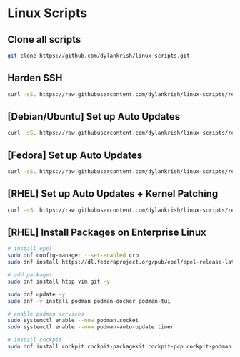 # Linux Scripts

## Clone all scripts
```bash
git clone https://github.com/dylankrish/linux-scripts.git
```

## Harden SSH
```bash
curl -sSL https://raw.githubusercontent.com/dylankrish/linux-scripts/refs/heads/main/ssh-harden.sh | bash
```

## [Debian/Ubuntu] Set up Auto Updates
```bash
curl -sSL https://raw.githubusercontent.com/dylankrish/linux-scripts/refs/heads/main/debian-autoupdate.sh | sudo bash
```

## [Fedora] Set up Auto Updates
```bash
curl -sSL https://raw.githubusercontent.com/dylankrish/linux-scripts/refs/heads/main/fedora-autoupdate.sh | sudo bash
```

## [RHEL] Set up Auto Updates + Kernel Patching
```bash
curl -sSL https://raw.githubusercontent.com/dylankrish/linux-scripts/refs/heads/main/el-autoupdate.sh | sudo bash
```

## [RHEL] Install Packages on Enterprise Linux
```bash
# install epel
sudo dnf config-manager --set-enabled crb
sudo dnf install https://dl.fedoraproject.org/pub/epel/epel-release-latest-9.noarch.rpm -y

# add packages
sudo dnf install htop vim git -y

sudo dnf update -y
sudo dnf -y install podman podman-docker podman-tui

# enable podman services
sudo systemctl enable --now podman.socket
sudo systemctl enable --now podman-auto-update.timer

# install cockpit
sudo dnf install cockpit cockpit-packagekit cockpit-pcp cockpit-podman cockpit-storaged -y
```
